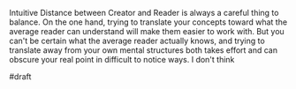Intuitive Distance between Creator and Reader is always a careful thing to balance.  On the one hand, trying to translate your concepts toward what the average reader can understand will make them easier to work with.  But you can't be certain what the average reader actually knows, and trying to translate away from your own mental structures both takes effort and can obscure your real point in difficult to notice ways.  I don't think 

#draft
